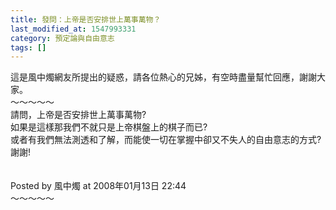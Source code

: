 ```yaml
---
title: 發問：上帝是否安排世上萬事萬物？
last_modified_at: 1547993331
category: 預定論與自由意志
tags: []
---
```


<p>這是風中燭網友所提出的疑惑，請各位熱心的兄姊，有空時盡量幫忙回應，謝謝大家。<br/><!--more-->～～～～～<br/>請問，上帝是否安排世上萬事萬物?<br/>如果是這樣那我們不就只是上帝棋盤上的棋子而已?<br/>或者有我們無法測透和了解，而能使一切在掌握中卻又不失人的自由意志的方式? <br/>謝謝!<br/><br/><br/>Posted by 風中燭 at 2008年01月13日 22:44 <br/>～～～～～<br/><br/><br/></p><p> </p><br/><br/>
